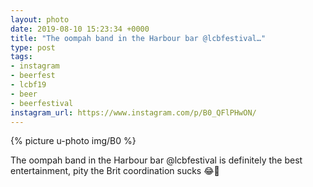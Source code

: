 ```yaml
---
layout: photo
date: 2019-08-10 15:23:34 +0000
title: "The oompah band in the Harbour bar @lcbfestival…"
type: post
tags:
- instagram
- beerfest
- lcbf19
- beer
- beerfestival
instagram_url: https://www.instagram.com/p/B0_QFlPHwON/
---
```


{% picture u-photo img/B0 %}

The oompah band in the Harbour bar @lcbfestival is definitely the best entertainment, pity the Brit coordination sucks 😂🤣

